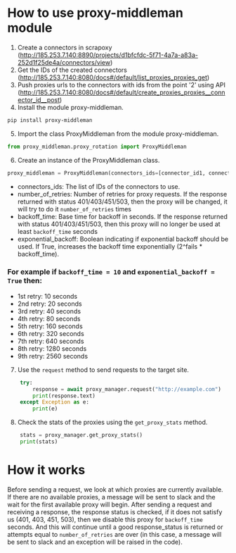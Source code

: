 # How to use proxy-middleman module

1. Create a connectors in scrapoxy (<a>http://185.253.7.140:8890/projects/d1bfcfdc-5f71-4a7a-a83a-252d1f25de4a/connectors/view</a>)
2. Get the IDs of the created connectors (<a>http://185.253.7.140:8080/docs#/default/list_proxies_proxies_get</a>)
3. Push proxies urls to the connectors with ids from the point '2' using API (<a>http://185.253.7.140:8080/docs#/default/create_proxies_proxies__connector_id__post</a>)
4. Install the module proxy-middleman.

```bash
pip install proxy-middleman
```

5. Import the class ProxyMiddleman from the module proxy-middleman.

```python
from proxy_middleman.proxy_rotation import ProxyMiddleman
```

6. Create an instance of the ProxyMiddleman class.

```python
proxy_middleman = ProxyMiddleman(connectors_ids=[connector_id1, connector_id2, connector_id3])
```
- connectors_ids: The list of IDs of the connectors to use.
- number_of_retries: Number of retries for proxy requests. If the response returned with status 401/403/451/503, then the proxy will be changed, it will try to do it `number_of_retries` times
- backoff_time: Base time for backoff in seconds. If the response returned with status 401/403/451/503, then this proxy will no longer be used at least `backoff_time` seconds
- exponential_backoff: Boolean indicating if exponential backoff should be used. If True, increases the backoff time exponentially (2^fails * backoff_time).

### For example if `backoff_time = 10` and `exponential_backoff = True` then:
- 1st retry: 10 seconds
- 2nd retry: 20 seconds
- 3rd retry: 40 seconds
- 4th retry: 80 seconds
- 5th retry: 160 seconds
- 6th retry: 320 seconds
- 7th retry: 640 seconds
- 8th retry: 1280 seconds
- 9th retry: 2560 seconds

7. Use the `request` method to send requests to the target site.

```python
    try:
        response = await proxy_manager.request("http://example.com")
        print(response.text)
    except Exception as e:
        print(e)
```
8. Check the stats of the proxies using the `get_proxy_stats` method.

```python
    stats = proxy_manager.get_proxy_stats()
    print(stats)
```

# How it works

Before sending a request, we look at which proxies are currently available. If there are no available proxies, a message will be sent to slack and the wait for the first available proxy will begin. After sending a request and receiving a response, the response status is checked, if it does not satisfy us (401, 403, 451, 503), then we disable this proxy for `backoff_time` seconds. And this will continue until a good response_status is returned or attempts equal to `number_of_retries` are over (in this case, a message will be sent to slack and an exception will be raised in the code).